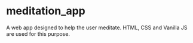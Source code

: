 # meditation_app

A web app designed to help the user meditate. HTML, CSS and Vanilla JS are used for this purpose.

